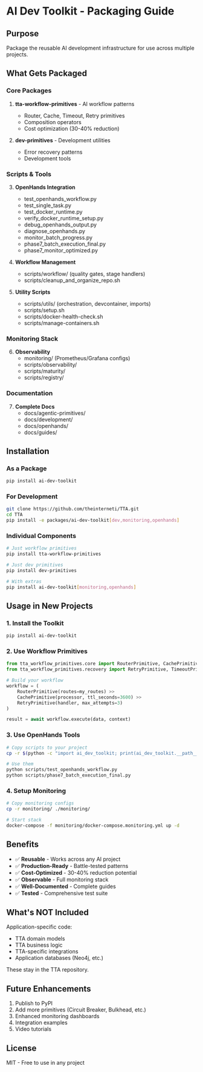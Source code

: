 # AI Dev Toolkit - Packaging Guide

## Purpose

Package the reusable AI development infrastructure for use across multiple projects.

## What Gets Packaged

### Core Packages
1. **tta-workflow-primitives** - AI workflow patterns
   - Router, Cache, Timeout, Retry primitives
   - Composition operators
   - Cost optimization (30-40% reduction)

2. **dev-primitives** - Development utilities
   - Error recovery patterns
   - Development tools

### Scripts & Tools
3. **OpenHands Integration**
   - test_openhands_workflow.py
   - test_single_task.py
   - test_docker_runtime.py
   - verify_docker_runtime_setup.py
   - debug_openhands_output.py
   - diagnose_openhands.py
   - monitor_batch_progress.py
   - phase7_batch_execution_final.py
   - phase7_monitor_optimized.py

4. **Workflow Management**
   - scripts/workflow/ (quality gates, stage handlers)
   - scripts/cleanup_and_organize_repo.sh

5. **Utility Scripts**
   - scripts/utils/ (orchestration, devcontainer, imports)
   - scripts/setup.sh
   - scripts/docker-health-check.sh
   - scripts/manage-containers.sh

### Monitoring Stack
6. **Observability**
   - monitoring/ (Prometheus/Grafana configs)
   - scripts/observability/
   - scripts/maturity/
   - scripts/registry/

### Documentation
7. **Complete Docs**
   - docs/agentic-primitives/
   - docs/development/
   - docs/openhands/
   - docs/guides/

## Installation

### As a Package
```bash
pip install ai-dev-toolkit
```

### For Development
```bash
git clone https://github.com/theinterneti/TTA.git
cd TTA
pip install -e packages/ai-dev-toolkit[dev,monitoring,openhands]
```

### Individual Components
```bash
# Just workflow primitives
pip install tta-workflow-primitives

# Just dev primitives
pip install dev-primitives

# With extras
pip install ai-dev-toolkit[monitoring,openhands]
```

## Usage in New Projects

### 1. Install the Toolkit
```bash
pip install ai-dev-toolkit
```

### 2. Use Workflow Primitives
```python
from tta_workflow_primitives.core import RouterPrimitive, CachePrimitive
from tta_workflow_primitives.recovery import RetryPrimitive, TimeoutPrimitive

# Build your workflow
workflow = (
    RouterPrimitive(routes=my_routes) >>
    CachePrimitive(processor, ttl_seconds=3600) >>
    RetryPrimitive(handler, max_attempts=3)
)

result = await workflow.execute(data, context)
```

### 3. Use OpenHands Tools
```bash
# Copy scripts to your project
cp -r $(python -c "import ai_dev_toolkit; print(ai_dev_toolkit.__path__[0])")/scripts ./

# Use them
python scripts/test_openhands_workflow.py
python scripts/phase7_batch_execution_final.py
```

### 4. Setup Monitoring
```bash
# Copy monitoring configs
cp -r monitoring/ ./monitoring/

# Start stack
docker-compose -f monitoring/docker-compose.monitoring.yml up -d
```

## Benefits

- ✅ **Reusable** - Works across any AI project
- ✅ **Production-Ready** - Battle-tested patterns
- ✅ **Cost-Optimized** - 30-40% reduction potential
- ✅ **Observable** - Full monitoring stack
- ✅ **Well-Documented** - Complete guides
- ✅ **Tested** - Comprehensive test suite

## What's NOT Included

Application-specific code:
- TTA domain models
- TTA business logic
- TTA-specific integrations
- Application databases (Neo4j, etc.)

These stay in the TTA repository.

## Future Enhancements

1. Publish to PyPI
2. Add more primitives (Circuit Breaker, Bulkhead, etc.)
3. Enhanced monitoring dashboards
4. Integration examples
5. Video tutorials

## License

MIT - Free to use in any project
